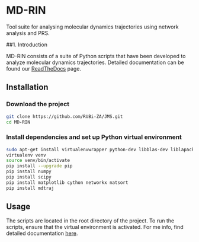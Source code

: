 # MD-RIN
Tool suite for analysing molecular dynamics trajectories using network analysis and PRS.

##1. Introduction

MD-RIN consists of a suite of Python scripts that have been developed to analyze molecular dynamics trajectories. Detailed documentation can be found our [ReadTheDocs](http://md-rin.readthedocs.io/en/latest/index.html) page.

## Installation

### Download the project
```bash
git clone https://github.com/RUBi-ZA/JMS.git
cd MD-RIN
```
### Install dependencies and set up Python virtual environment
```bash
sudo apt-get install virtualenvwrapper python-dev libblas-dev liblapack-dev libatlas-base-dev gfortran libpng12-dev libfreetype6-dev python-tk
virtualenv venv
source venv/bin/activate
pip install --upgrade pip
pip install numpy 
pip install scipy 
pip install matplotlib cython networkx natsort
pip install mdtraj
```

## Usage

The scripts are located in the root directory of the project. To run the scripts, ensure that the virtual environment is activated. For me info, find detailed documentation [here](http://md-rin.readthedocs.io/en/latest/index.html). 

